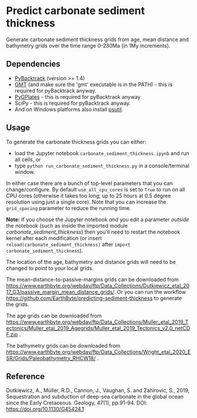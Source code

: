 # Predict carbonate sediment thickness

Generate carbonate sediment thickness grids from age, mean distance and bathymetry grids over the time range 0-230Ma (in 1My increments).

## Dependencies

- [PyBacktrack](https://pybacktrack.readthedocs.io/en/latest/pybacktrack_getting_started.html#installation) (version >= 1.4)
- [GMT](https://www.generic-mapping-tools.org/download/) (and make sure the 'gmt' executable is in the PATH) - this is required for pyBacktrack anyway.
- [PyGPlates](https://www.gplates.org/docs/pygplates/pygplates_getting_started.html#installation) - this is required for pyBacktrack anyway.
- SciPy - this is required for pyBacktrack anyway.
- And on Windows platforms also install [psutil](https://pypi.org/project/psutil/).

## Usage

To generate the carbonate thickness grids you can either:

- load the Jupyter notebook `carbonate_sediment_thickness.ipynb` and run all cells, or
- type `python run_carbonate_sediment_thickness.py` in a console/terminal window.

In either case there are a bunch of top-level parameters that you can change/configure.
By default `use_all_cpu_cores` is set to `True` to run on all CPU cores
(otherwise it takes too long; up to 25 hours at 0.5 degree resolution using just a single core).
Note that you can increase the `grid_spacing` parameter to reduce the running time.

**Note:** If you choose the Jupyter notebook *and* you edit a parameter *outside* the notebook
(such as inside the imported module *carbonate_sediment_thickness*) then you'll need to restart the notebook kernel
after each modification (or insert `reload(carbonate_sediment_thickness)` after `import carbonate_sediment_thickness`).

The location of the age, bathymetry and distance grids will need to be changed to point to your local grids.

The mean-distance-to-passive-margins grids can be downloaded from https://www.earthbyte.org/webdav/ftp/Data_Collections/Dutkiewicz_etal_2017_G3/passive_margin_mean_distance_grids/. Or you can run the workflow https://github.com/EarthByte/predicting-sediment-thickness to generate the grids.

The age grids can be downloaded from https://www.earthbyte.org/webdav/ftp/Data_Collections/Muller_etal_2019_Tectonics/Muller_etal_2019_Agegrids/Muller_etal_2019_Tectonics_v2.0_netCDF.zip .

The bathymetry grids can be downloaded from https://www.earthbyte.org/webdav/ftp/Data_Collections/Wright_etal_2020_ESR/Grids/Paleobathymetry_RHCW18/ .

## Reference

Dutkiewicz, A., Müller, R.D., Cannon, J., Vaughan, S. and Zahirovic, S., 2019, Sequestration and subduction of deep-sea carbonate in the global ocean since the Early Cretaceous. Geology, 47(1), pp.91-94. DOI:  https://doi.org/10.1130/G45424.1
